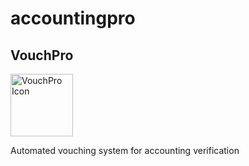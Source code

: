 # accountingpro
<div class="tool-card">
    <h2>VouchPro</h2>
    <img src="URL_TO_YOUR_ICON" alt="VouchPro Icon" style="width:100px;height:100px;">
    <p>Automated vouching system for accounting verification</p>
</div>
